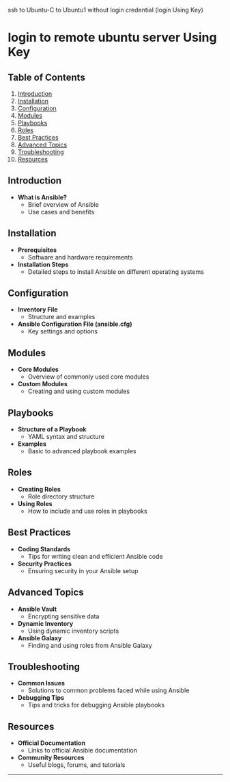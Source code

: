 ssh to Ubuntu-C to Ubuntu1 without login credential (login Using Key)

# login to remote ubuntu server Using Key

## Table of Contents
1. [Introduction](#introduction)
2. [Installation](#installation)
3. [Configuration](#configuration)
4. [Modules](#modules)
5. [Playbooks](#playbooks)
6. [Roles](#roles)
7. [Best Practices](#best-practices)
8. [Advanced Topics](#advanced-topics)
9. [Troubleshooting](#troubleshooting)
10. [Resources](#resources)

## Introduction
- **What is Ansible?**
  - Brief overview of Ansible
  - Use cases and benefits

## Installation
- **Prerequisites**
  - Software and hardware requirements
- **Installation Steps**
  - Detailed steps to install Ansible on different operating systems

## Configuration
- **Inventory File**
  - Structure and examples
- **Ansible Configuration File (ansible.cfg)**
  - Key settings and options

## Modules
- **Core Modules**
  - Overview of commonly used core modules
- **Custom Modules**
  - Creating and using custom modules

## Playbooks
- **Structure of a Playbook**
  - YAML syntax and structure
- **Examples**
  - Basic to advanced playbook examples

## Roles
- **Creating Roles**
  - Role directory structure
- **Using Roles**
  - How to include and use roles in playbooks

## Best Practices
- **Coding Standards**
  - Tips for writing clean and efficient Ansible code
- **Security Practices**
  - Ensuring security in your Ansible setup

## Advanced Topics
- **Ansible Vault**
  - Encrypting sensitive data
- **Dynamic Inventory**
  - Using dynamic inventory scripts
- **Ansible Galaxy**
  - Finding and using roles from Ansible Galaxy

## Troubleshooting
- **Common Issues**
  - Solutions to common problems faced while using Ansible
- **Debugging Tips**
  - Tips and tricks for debugging Ansible playbooks

## Resources
- **Official Documentation**
  - Links to official Ansible documentation
- **Community Resources**
  - Useful blogs, forums, and tutorials

---
